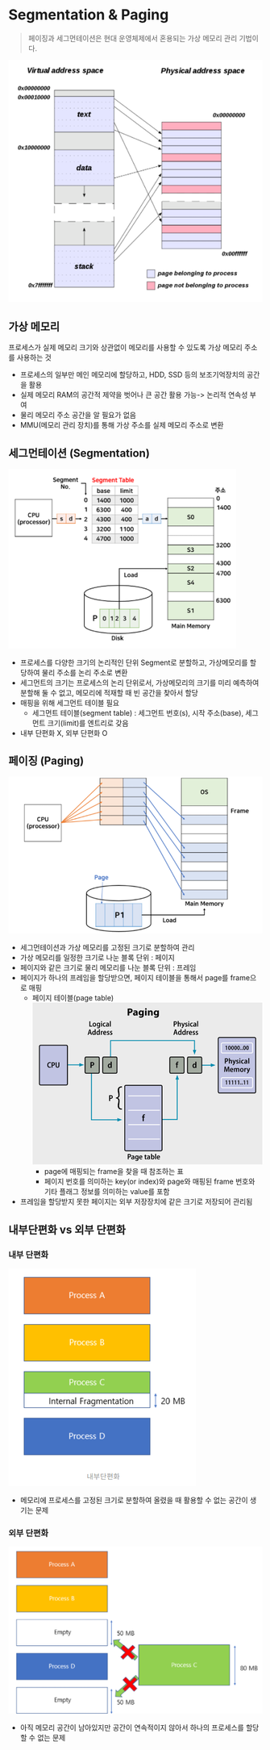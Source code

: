 ﻿# Segmentation & Paging
> 페이징과 세그먼테이션은 현대 운영체제에서 혼용되는 가상 메모리 관리 기법이다.

![virtual memory](/sejigner/img/os/paging&segmentation/1.png)
## 가상 메모리 
프로세스가 실제 메모리 크기와 상관없이 메모리를 사용할 수 있도록 가상 메모리 주소를 사용하는 것
- 프로세스의 일부만 메인 메모리에 할당하고, HDD, SSD 등의 보조기억장치의 공간을 활용
- 실제 메모리 RAM의 공간적 제약을 벗어나 큰 공간 활용 가능-> 논리적 연속성 부여
- 물리 메모리 주소 공간을 알 필요가 없음
- MMU(메모리 관리 장치)를 통해 가상 주소를 실제 메모리 주소로 변환
## 세그먼테이션 (Segmentation)
![virtual memory](/sejigner/img/os/paging&segmentation/4.png)
- 프로세스를 다양한 크기의 논리적인 단위 Segment로 분할하고, 가상메모리를 할당하여 물리 주소를 논리 주소로 변환
- 세그먼트의 크기는 프로세스의 논리 단위로서, 가상메모리의 크기를 미리 예측하여 분할해 둘 수 없고, 메모리에 적재할 때 빈 공간을 찾아서 할당
- 매핑을 위해 세그먼트 테이블 필요
	- 세그먼트 테이블(segment table) : 세그먼트 번호(s), 시작 주소(base), 세그먼트 크기(limit)를 엔트리로 갖음
- 내부 단편화 X, 외부 단편화 O

## 페이징 (Paging)
![virtual memory](/sejigner/img/os/paging&segmentation/3.png)
- 세그먼테이션과 가상 메모리를 고정된 크기로 분할하여 관리
- 가상 메모리를 일정한 크기로 나눈 블록 단위 : 페이지
- 페이지와 같은 크기로 물리 메모리를 나눈 블록 단위 : 프레임
- 페이지가 하나의 프레임을 할당받으면, 페이지 테이블을 통해서 page를 frame으로 매핑
	- 페이지 테이블(page table) 
		![virtual memory](/sejigner/img/os/paging&segmentation/2.png)
		- page에 매핑되는 frame을 찾을 때 참조하는 표
		- 페이지 번호를 의미하는 key(or index)와 page와 매핑된 frame 번호와 기타 플래그 정보를 의미하는 value를 포함
- 프레임을 할당받지 못한 페이지는 외부 저장장치에 같은 크기로 저장되어 관리됨
## 내부단편화 vs 외부 단편화
### 내부 단편화
![virtual memory](/sejigner/img/os/paging&segmentation/internal.png)
- 메모리에 프로세스를 고정된 크기로 분할하여 올렸을 때 활용할 수 없는 공간이 생기는 문제
### 외부 단편화
![virtual memory](/sejigner/img/os/paging&segmentation/external.png)
- 아직 메모리 공간이 남아있지만 공간이 연속적이지 않아서 하나의 프로세스를 할당할 수 없는 문제

